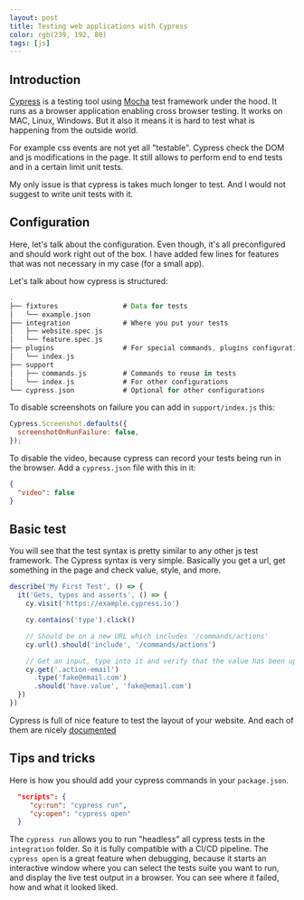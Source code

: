```yaml
---
layout: post
title: Testing web applications with Cypress
color: rgb(239, 192, 80)
tags: [js]
---
```


## Introduction

[Cypress](https://www.cypress.io/) is a testing tool using [Mocha](https://mochajs.org/) test framework under the hood.
It runs as a browser application enabling cross browser testing. It works on MAC, Linux, Windows.
But it also it means it is hard to test what is happening from the outside world.

For example css events are not yet all "testable". Cypress check the DOM and js modifications in the page.
It still allows to perform end to end tests and in a certain limit unit tests.

My only issue is that cypress is takes much longer to test. 
And I would not suggest to write unit tests with it.


## Configuration

Here, let's talk about the configuration. 
Even though, it's all preconfigured and should work right out of the box.
I have added few lines for features that was not necessary in my case (for a small app).

Let's talk about how cypress is structured:

```groovy
.
├── fixtures                # Data for tests
│   └── example.json
├── integration             # Where you put your tests
│   ├── website.spec.js
│   └── feature.spec.js
├── plugins                 # For special commands, plugins configuration for frameworks
│   └── index.js
├── support
│   ├── commands.js         # Commands to reuse in tests
│   └── index.js            # For other configurations
└── cypress.json            # Optional for other configurations
```  

To disable screenshots on failure you can add in `support/index.js` this:

```js
Cypress.Screenshot.defaults({
  screenshotOnRunFailure: false,
});
```

To disable the video, because cypress can record your tests being run in the browser.
Add a `cypress.json` file with this in it:

```json
{
  "video": false
}
```

## Basic test

You will see that the test syntax is pretty similar to any other js test framework.
The Cypress syntax is very simple.
Basically you get a url, get something in the page and check value, style, and more.

```js
describe('My First Test', () => {
  it('Gets, types and asserts', () => {
    cy.visit('https://example.cypress.io')

    cy.contains('type').click()

    // Should be on a new URL which includes '/commands/actions'
    cy.url().should('include', '/commands/actions')

    // Get an input, type into it and verify that the value has been updated
    cy.get('.action-email')
      .type('fake@email.com')
      .should('have.value', 'fake@email.com')
  })
})
```

Cypress is full of nice feature to test the layout of your website. 
And each of them are nicely [documented](https://docs.cypress.io/api/api/table-of-contents.html)

## Tips and tricks

Here is how you should add your cypress commands in your `package.json`.

```json
  "scripts": {
     "cy:run": "cypress run",
     "cy:open": "cypress open"
  }
```

The `cypress run` allows you to run "headless" all cypress tests in the `integration` folder.
So it is fully compatible with a CI/CD pipeline.
The `cypress open` is a great feature when debugging, because it starts an interactive window where you can
select the tests suite you want to run, and display the live test output in a browser.
You can see where it failed, how and what it looked liked.
